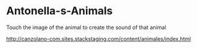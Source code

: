 # Antonella-s-Animals

Touch the image of the animal to create the sound of that animal

http://canzolano-com.sites.stackstaging.com/content/animales/index.html
